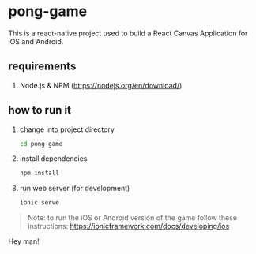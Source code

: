 # pong-game

This is a react-native project used to build a React Canvas Application for iOS and Android. 

## requirements

1. Node.js & NPM (https://nodejs.org/en/download/)

## how to run it

1. change into project directory
    ```bash
    cd pong-game
    ```
2. install dependencies
    ```bash
    npm install
    ```
3. run web server (for development)
    ```bash
    ionic serve
    ```

> Note: to run the iOS or Android version of the game follow these instructions: https://ionicframework.com/docs/developing/ios

Hey man!